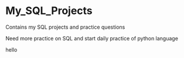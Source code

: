 # My_SQL_Projects
Contains my SQL projects and practice questions

Need more practice on SQL and start daily practice of python language

hello
